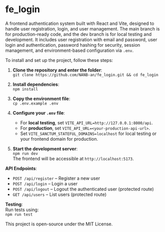 # fe_login

A frontend authentication system built with React and Vite, designed to handle user registration, login, and user management. The main branch is for production-ready code, and the dev branch is for local testing and development. It includes user registration with email and password, user login and authentication, password hashing for security, session management, and environment-based configuration via `.env`.

To install and set up the project, follow these steps:

1. **Clone the repository and enter the folder**:  
   `git clone https://github.com/NANB-an/fe_login.git && cd fe_login`

2. **Install dependencies**:  
   `npm install`

3. **Copy the environment file**:  
   `cp .env.example .env`

4. **Configure your `.env` file**:  
   - For **local testing**, set `VITE_API_URL=http://127.0.0.1:8000/api`.  
   - For **production**, set `VITE_API_URL=<your-production-api-url>`.  
   - Set `VITE_SANCTUM_STATEFUL_DOMAINS=localhost` for local testing or your frontend domain for production.

5. **Start the development server**:  
   `npm run dev`  
   The frontend will be accessible at `http://localhost:5173`.

**API Endpoints**:  
- `POST /api/register` – Register a new user  
- `POST /api/login` – Login a user  
- `POST /api/logout` – Logout the authenticated user  (protected route)  
- `GET /api/users` – List users (protected route)  


**Testing**:  
Run tests using:  
`npm run test`

This project is open-source under the MIT License.
